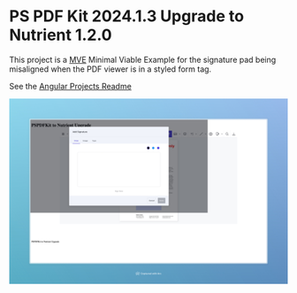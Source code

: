 # PS PDF Kit 2024.1.3 Upgrade to Nutrient 1.2.0

This project is a [MVE](https://stackoverflow.com/help/minimal-reproducible-example) Minimal Viable Example for the signature pad being misaligned when the PDF viewer is in a styled form tag. 

See the [Angular Projects Readme](./pspdfkit-2024-1-3-to-nutrient-1.2.0/README.md)

<img src="Pspdfkit202413ToNutrient120.jpeg">